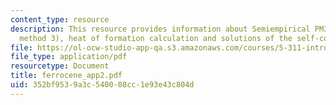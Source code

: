 ```yaml
---
content_type: resource
description: This resource provides information about Semiempirical PM3 (Parametrization
  method 3), heat of formation calculation and solutions of the self-consistent equations.
file: https://ol-ocw-studio-app-qa.s3.amazonaws.com/courses/5-311-introductory-chemical-experimentation-fall-2005/352bf9539a3c540008cc1e93e43c804d_ferrocene_app2.pdf
file_type: application/pdf
resourcetype: Document
title: ferrocene_app2.pdf
uid: 352bf953-9a3c-5400-08cc-1e93e43c804d
---
```

